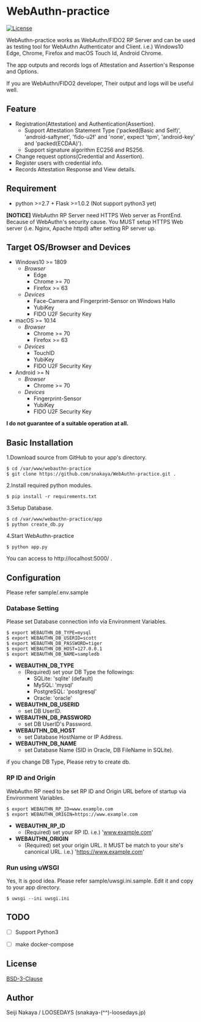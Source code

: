 # WebAuthn-practice

[![License](https://img.shields.io/badge/License-BSD%203--Clause-blue.svg)](https://raw.githubusercontent.com/snakaya/WebAuthn-practice/master/LICENSE)

WebAuthn-practice works as WebAuthn/FIDO2 RP Server and can be used as testing tool for WebAuthn Authenticator and Client. i.e.) Windows10 Edge, Chrome, Firefox and macOS Touch Id, Android Chrome.

The app outputs and records logs of Attestation and Assertion's Response and Options.

If you are WebAuthn/FIDO2 developer, Their output and logs will be useful well.

## Feature

* Registration(Attestation) and Authentication(Assertion).
  * Support Attestation Statement Type ('packed(Basic and Self)', 'android-saftynet', 'fido-u2f' and 'none', expect 'tpm', 'android-key' and 'packed(ECDAA)').
  * Support signature algorithm EC256 and RS256.
* Change request options(Credential and Assertion).
* Register users with credential info.
* Records Attestation Response and View details.

## Requirement

* python >=2.7 + Flask >=1.0.2 (Not support python3 yet)

**[NOTICE]** WebAuthn RP Server need HTTPS Web server as FrontEnd. Because of WebAuthn's security cause.
You MUST setup HTTPS Web server (i.e.  Nginx, Apache httpd) after setting RP server up.

## Target OS/Browser and Devices

* Windows10 >= 1809
  * *Browser*
    * Edge
    * Chrome >= 70
    * Firefox >= 63
  * *Devices*
    * Face-Camera and Fingerprint-Sensor on Windows Hallo
    * YubiKey
    * FIDO U2F Security Key
* macOS >= 10.14
  * *Browser*
    * Chrome >= 70
    * Firefox >= 63
  * *Devices*
    * TouchID
    * YubiKey
    * FIDO U2F Security Key
* Android >= N
  * *Browser*
    * Chrome >= 70
  * *Devices*
    * Fingerprint-Sensor
    * YubiKey
    * FIDO U2F Security Key

**I do not guarantee of a suitable operation at all.**

## Basic Installation

1.Download source from GitHub to your app's directory.

    $ cd /var/www/webauthn-practice
    $ git clone https://github.com/snakaya/WebAuthn-practice.git .

2.Install required python modules.

    $ pip install -r requirements.txt

3.Setup Database.

    $ cd /var/www/webauthn-practice/app
    $ python create_db.py

4.Start WebAuthn-practice

    $ python app.py

  You can access to http://localhost:5000/ .

## Configuration

Please refer sample/.env.sample

### Database Setting

Please set Database connection info via Environment Variables.

    $ export WEBAUTHN_DB_TYPE=mysql
    $ export WEBAUTHN_DB_USERID=scott
    $ export WEBAUTHN_DB_PASSWORD=tiger
    $ export WEBAUTHN_DB_HOST=127.0.0.1
    $ export WEBAUTHN_DB_NAME=sampledb

* **WEBAUTHN_DB_TYPE**
  * (Required) set your DB Type the followings:
    * SQLite:     'sqlite'  (default)
    * MySQL:      'mysql'
    * PostgreSQL: 'postgresql'
    * Oracle:      'oracle'
* **WEBAUTHN_DB_USERID**
  * set DB UserID.
* **WEBAUTHN_DB_PASSWORD**
  * set DB UserID's Password.
* **WEBAUTHN_DB_HOST**
  * set Database HostName or IP Address.
* **WEBAUTHN_DB_NAME**
  * set Database Name (SID in Oracle, DB FileName in SQLite).

if you change DB Type, Please retry to create db.

### RP ID and Origin

WebAuthn RP need to be set RP ID and Origin URL before of startup via Environment Variables.

    $ export WEBAUTHN_RP_ID=www.example.com
    $ export WEBAUTHN_ORIGIN=https://www.example.com

* **WEBAUTHN_RP_ID**
  * (Required) set your RP ID.  i.e.) 'www.example.com'
* **WEBAUTHN_ORIGIN**
  * (Required) set your origin URL. It MUST be match to your site's canonical URL.  i.e.) 'https://www.example.com'

### Run using uWSGI

Yes, It is good idea.
Please refer sample/uwsgi.ini.sample. Edit it and copy to your app directory.

    $ uwsgi --ini uwsgi.ini

## TODO

-[ ] Support Python3

-[ ] make docker-compose

## License

[BSD-3-Clause](https://raw.githubusercontent.com/snakaya/WebAuthn-practice/master/LICENSE)

## Author

Seiji Nakaya / LOOSEDAYS (snakaya-(^^)-loosedays.jp)
